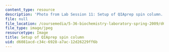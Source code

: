```yaml
---
content_type: resource
description: 'Photo from Lab Session 11: Setup of QIAprep spin column.'
file: null
file_location: /coursemedia/5-36-biochemistry-laboratory-spring-2009/d6081acdc34c6928a7ac12d26229ff6b_Lab11_5.jpg
file_type: image/jpeg
resourcetype: Image
title: Setup of QIAprep spin column
uid: d6081acd-c34c-6928-a7ac-12d26229ff6b
---
```

